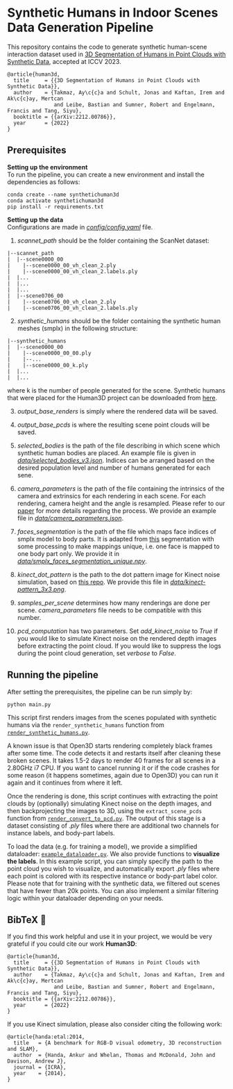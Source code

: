 # Synthetic Humans in Indoor Scenes Data Generation Pipeline
This repository contains the code to generate synthetic human-scene interaction dataset used in [3D Segmentation of Humans in Point Clouds with Synthetic Data](https://arxiv.org/abs/2212.00786), accepted at ICCV 2023. 

```
@article{human3d,
  title     = {{3D Segmentation of Humans in Point Clouds with Synthetic Data}},
  author    = {Takmaz, Ay\c{c}a and Schult, Jonas and Kaftan, Irem and Ak\c{c}ay, Mertcan 
               and Leibe, Bastian and Sumner, Robert and Engelmann, Francis and Tang, Siyu},
  booktitle = {{arXiv:2212.00786}},
  year      = {2022}
}
```


## Prerequisites  

**Setting up the environment**  
To run the pipeline, you can create a new environment and install the dependencies as follows:
```
conda create --name synthetichuman3d
conda activate synthetichuman3d
pip install -r requirements.txt
```

**Setting up the data**  
Configurations are made in [*config/config.yaml*](config/config.yaml) file.  

1. *scannet_path* should be the folder containing the ScanNet dataset:
```
|--scannet_path  
|  |--scene0000_00  
|    |--scene0000_00_vh_clean_2.ply  
|    |--scene0000_00_vh_clean_2.labels.ply  
|  |...  
|  |...  
|  |...  
|  |--scene0706_00  
|    |--scene0706_00_vh_clean_2.ply  
|    |--scene0706_00_vh_clean_2.labels.ply  
```
2. *synthetic_humans* should be the folder containing the synthetic human meshes (smplx) in the following structure:
```
|--synthetic_humans  
|  |--scene0000_00  
|    |--scene0000_00_00.ply  
|    |--...  
|    |--scene0000_00_k.ply  
|  |...  
|  |...  
```
where k is the number of people generated for the scene. Synthetic humans that were placed for the Human3D project can be downloaded from [here](https://drive.google.com/file/d/1YP7SJtaAT9lIC85q3wf0X6Iaxkw_fncc/view?usp=sharing).

3. *output_base_renders* is simply where the rendered data will be saved.
   
4. *output_base_pcds* is where the resulting scene point clouds will be saved.

5. *selected_bodies* is the path of the file describing in which scene which synthetic human bodies are placed. An example file is given in [*data/selected_bodies_v3.json*](data/selected_bodies_v3.json). Indices can be arranged based on the desired population level and number of humans generated for each sene.

6. *camera_parameters* is the path of the file containing the intrinsics of the camera and extrinsics for each rendering in each scene. For each rendering, camera height and the angle is resampled. Please refer to our [paper](https://arxiv.org/abs/2212.00786) for more details regarding the process. We provide an example file in [*data/camera_parameters.json*](data/camera_parameters.json).

7. *faces_segmentation* is the path of the file which maps face indices of smplx model to body parts. It is adapted from [this](https://github.com/Meshcapade/wiki/tree/main/assets/SMPL_body_segmentation/smplx) segmentation with some processing to make mappings unique, i.e. one face is mapped to one body part only. We provide it in [*data/smplx_faces_segmentation_unique.npy*](data/smplx_faces_segmentation_unique.npy).

8. *kinect_dot_pattern* is the path to the dot pattern image for Kinect noise simulation, based on [this repo](https://github.com/ankurhanda/simkinect). We provide this file in [*data/kinect-pattern_3x3.png*](data/kinect-pattern_3x3.png). 

9. *samples_per_scene* determines how many renderings are done per scene. *camera_parameters* file needs to be compatible with this number.

10. *pcd_computation* has two parameters. Set *add_kinect_noise* to *True* if you would like to simulate Kinect noise on the rendered depth images before extracting the point cloud. If you would like to suppress the logs during the point cloud generation, set *verbose* to *False*.

## Running the pipeline
After setting the prerequisites, the pipeline can be run simply by:
```
python main.py
```
This script first renders images from the scenes populated with synthetic humans via the `render_synthetic_humans` function from [`render_synthetic_humans.py`](render_synthetic_humans.py).

A known issue is that Open3D starts rendering completely black frames after some time. The code detects it and restarts itself after cleaning these broken scenes. It takes 1.5-2 days to render 40 frames for all scenes in a 2.80GHz i7 CPU. If you want to cancel running it or if the code crashes for some reason (it happens sometimes, again due to Open3D) you can run it again and it continues from where it left.

Once the rendering is done, this script continues with extracting the point clouds by (optionally) simulating Kinect noise on the depth images, and then backprojecting the images to 3D, using the `extract_scene_pcds` function from [`render_convert_to_pcd.py`](render_convert_to_pcd.py). The output of this stage is a dataset consisting of *.ply* files where there are additional two channels for instance labels, and body-part labels.

To load the data (e.g. for training a model), we provide a simplified dataloader: [`example_dataloader.py`](example_dataloader.py). We also provide functions to **visualize the labels**. In this example script, you can simply specify the path to the point cloud you wish to visualize, and automatically export *.ply* files where each point is colored with its respective instance or body-part label color. Please note that for training with the synthetic data, we filtered out scenes that have fewer than 20k points. You can also implement a similar filtering logic within your dataloader depending on your needs.



## BibTeX :pray:

If you find this work helpful and use it in your project, we would be very grateful if you could cite our work **Human3D**:

```
@article{human3d,
  title     = {{3D Segmentation of Humans in Point Clouds with Synthetic Data}},
  author    = {Takmaz, Ay\c{c}a and Schult, Jonas and Kaftan, Irem and Ak\c{c}ay, Mertcan 
               and Leibe, Bastian and Sumner, Robert and Engelmann, Francis and Tang, Siyu},
  booktitle = {{arXiv:2212.00786}},
  year      = {2022}
}
```


If you use Kinect simulation, please also consider citing the following work:
```
@article{handa:etal:2014,
  title   = {A benchmark for RGB-D visual odometry, 3D reconstruction and SLAM},
  author  = {Handa, Ankur and Whelan, Thomas and McDonald, John and Davison, Andrew J},
  journal = {ICRA},
  year    = {2014},
}
```